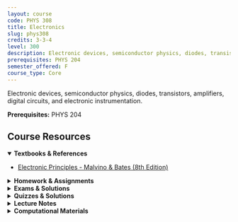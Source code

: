 ```yaml
---
layout: course
code: PHYS 308
title: Electronics
slug: phys308
credits: 3-3-4
level: 300
description: Electronic devices, semiconductor physics, diodes, transistors, amplifiers, digital circuits, and electronic instrumentation.
prerequisites: PHYS 204
semester_offered: F
course_type: Core
---
```


Electronic devices, semiconductor physics, diodes, transistors, amplifiers, digital circuits, and electronic instrumentation.

**Prerequisites:** PHYS 204

## <i class="fas fa-book"></i> Course Resources

<details open>
<summary><strong><i class="fas fa-book"></i> Textbooks & References</strong></summary>
<ul>
<li><a href="/assets/resources/core/phys308/textbooks/Electronic Principles Eighth Edition Edited by Albert Malvino and David Bates.pdf">Electronic Principles - Malvino & Bates (8th Edition)</a></li>
</ul>
</details>

<details>
<summary><strong><i class="fas fa-file-alt"></i> Homework & Assignments</strong></summary>
<ul>
<li><a href="/assets/resources/core/phys308/homework/Homework 1 (solution).docx">Homework 1 - Solution</a></li>
<li><a href="/assets/resources/core/phys308/homework/Homework 2 (solution) (1).docx">Homework 2 - Solution</a></li>
</ul>
</details>

<details>
<summary><strong><i class="fas fa-chart-bar"></i> Exams & Solutions</strong></summary>
<ul>
<li><a href="/assets/resources/core/phys308/exams/First Major Exam (solution) (1).docx">First Major Exam - Solution</a></li>
<li><a href="/assets/resources/core/phys308/exams/Second Major Exam (solution).docx">Second Major Exam - Solution</a></li>
<li><a href="/assets/resources/core/phys308/exams/Final Exam (solution) (2).docx">Final Exam - Solution</a></li>
</ul>
</details>

<details>
<summary><strong><i class="fas fa-check-circle"></i> Quizzes & Solutions</strong></summary>
<ul>
<li>No materials available yet</li>
</ul>
</details>

<details>
<summary><strong><i class="fas fa-book-open"></i> Lecture Notes</strong></summary>
<ul>
<li>No materials available yet</li>
</ul>
</details>

<details>
<summary><strong><i class="fas fa-laptop-code"></i> Computational Materials</strong></summary>
<ul>
<li>No materials available yet</li>
</ul>
</details>